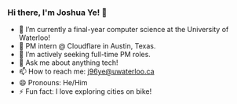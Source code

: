 ### Hi there, I'm Joshua Ye! 👋

- 🌱 I’m currently a final-year computer science at the University of Waterloo!
- 🔭 PM intern @ Cloudflare in Austin, Texas.
- 🤔 I’m actively seeking full-time PM roles.
- 💬 Ask me about anything tech!
- 📫 How to reach me: j96ye@uwaterloo.ca
- 😄 Pronouns: He/Him
- ⚡ Fun fact: I love exploring cities on bike!

